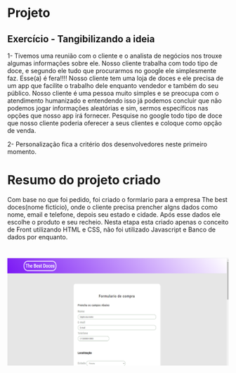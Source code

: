 <h1>Projeto</h1>
 
<h2> Exercício  - Tangibilizando a ideia</h2>
1- Tivemos uma reunião com o cliente e o analista de negócios nos trouxe algumas informações sobre ele.
Nosso cliente trabalha com todo tipo de doce, e segundo ele tudo que procurarmos no google ele simplesmente faz. Esse(a) é fera!!!!
Nosso cliente tem uma loja de doces e ele precisa de um app que facilite o trabalho dele enquanto vendedor e também do seu público.
Nosso cliente é uma pessoa muito simples e se preocupa com o atendimento humanizado e entendendo isso já podemos concluir que não podemos jogar informações aleatórias e sim, sermos específicos nas opções que nosso app irá fornecer.
Pesquise no google todo tipo de doce que nosso cliente poderia oferecer a seus clientes e coloque como opção de venda.

2- Personalização fica a critério dos desenvolvedores neste primeiro momento.


<h1>Resumo do projeto criado </h1>
Com base no que foi pedido, foi criado o formlario para a empresa The best doces(nome fictício), onde o cliente precisa prencher algns dados como nome, email e telefone, depois seu estado e cidade. Após esse dados ele escolhe o produto e seu recheio. Nesta etapa esta criado apenas o conceito de Front utilizando HTML e CSS, não foi utilizado Javascript e Banco de dados por enquanto.

<h1 align="center">
   <img src="./img/capa the best doces.png">
</h1>

